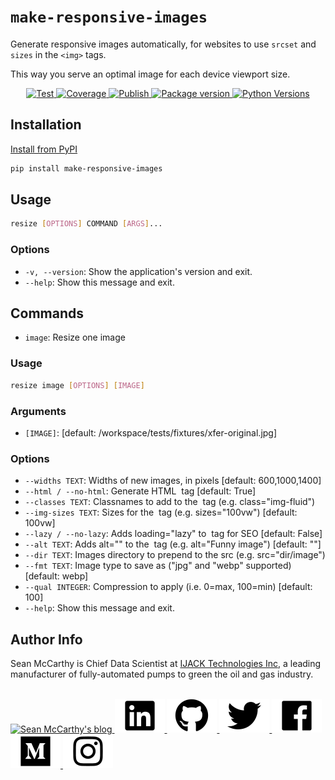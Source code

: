 # `make-responsive-images`

Generate responsive images automatically, for websites to use `srcset` and `sizes` in the `<img>` tags.

This way you serve an optimal image for each device viewport size.

<p align="center">
<a href="https://github.com/mccarthysean/make-responsive-images/actions?query=workflow%3ATest" target="_blank">
    <img src="https://github.com/mccarthysean/make-responsive-images/workflows/Test/badge.svg" alt="Test">
</a>
<a href="https://codecov.io/gh/mccarthysean/make-responsive-images" target="_blank">
    <img src="https://img.shields.io/codecov/c/github/mccarthysean/make-responsive-images?color=%2334D058" alt="Coverage">
</a>
<a href="https://github.com/mccarthysean/make-responsive-images/actions?query=workflow%3Apypi" target="_blank">
    <img src="https://github.com/mccarthysean/make-responsive-images/workflows/Upload%20Package%20to%20PyPI/badge.svg" alt="Publish">
</a>
<a href="https://pypi.org/project/make-responsive-images" target="_blank">
    <img src="https://img.shields.io/pypi/v/make-responsive-images?color=%2334D058&label=pypi%20package" alt="Package version">
</a>
<a href="https://pypi.org/project/make-responsive-images/" target="_blank">
    <img src="https://img.shields.io/pypi/pyversions/make-responsive-images.svg" alt="Python Versions">
</a>
</p>

## Installation

[Install from PyPI](https://pypi.org/project/make-responsive-images/)

```bash
pip install make-responsive-images
```

## Usage

```bash
resize [OPTIONS] COMMAND [ARGS]...
```

### Options

* `-v, --version`: Show the application's version and exit.
* `--help`: Show this message and exit.

## Commands

* `image`: Resize one image

### Usage

```bash
resize image [OPTIONS] [IMAGE]
```

### Arguments

* `[IMAGE]`: [default: /workspace/tests/fixtures/xfer-original.jpg]

### Options

* `--widths TEXT`: Widths of new images, in pixels  [default: 600,1000,1400]
* `--html / --no-html`: Generate HTML <img> tag  [default: True]
* `--classes TEXT`: Classnames to add to the <img> tag (e.g. class="img-fluid")
* `--img-sizes TEXT`: Sizes for the <img> tag (e.g. sizes="100vw")  [default: 100vw]
* `--lazy / --no-lazy`: Adds loading="lazy" to <img> tag for SEO  [default: False]
* `--alt TEXT`: Adds alt="" to the <img> tag (e.g. alt="Funny image")  [default: ""]
* `--dir TEXT`: Images directory to prepend to the src (e.g. src="dir/image")
* `--fmt TEXT`: Image type to save as ("jpg" and "webp" supported)  [default: webp]
* `--qual INTEGER`: Compression to apply (i.e. 0=max, 100=min)  [default: 100]
* `--help`: Show this message and exit.

## Author Info

Sean McCarthy is Chief Data Scientist at [IJACK Technologies Inc](https://myijack.com), a leading manufacturer of fully-automated pumps to green the oil and gas industry.

<br>
<a href="https://mccarthysean.dev">
    <img src="https://raw.githubusercontent.com/mccarthysean/make-responsive-images/main/docs/assets/mccarthysean.svg?sanitize=1" alt="Sean McCarthy's blog">
</a>
<a href="https://www.linkedin.com/in/seanmccarthy2/">
    <img src="https://raw.githubusercontent.com/mccarthysean/make-responsive-images/main/docs/assets/linkedin.svg?sanitize=1" alt="LinkedIn">
</a>
<a href="https://github.com/mccarthysean">
    <img src="https://raw.githubusercontent.com/mccarthysean/make-responsive-images/main/docs/assets/github.svg?sanitize=1" alt="GitHub">
</a>
<a href="https://twitter.com/mccarthysean">
    <img src="https://raw.githubusercontent.com/mccarthysean/make-responsive-images/main/docs/assets/twitter.svg?sanitize=1" alt="Twitter">
</a>
<a href="https://www.facebook.com/sean.mccarth">
    <img src="https://raw.githubusercontent.com/mccarthysean/make-responsive-images/main/docs/assets/facebook.svg?sanitize=1" alt="Facebook">
</a>
<a href="https://medium.com/@mccarthysean">
    <img src="https://raw.githubusercontent.com/mccarthysean/make-responsive-images/main/docs/assets/medium.svg?sanitize=1" alt="Medium">
</a>
<a href="https://www.instagram.com/mccarthysean/">
    <img src="https://raw.githubusercontent.com/mccarthysean/make-responsive-images/main/docs/assets/instagram.svg?sanitize=1" alt="Instagram">
</a>
